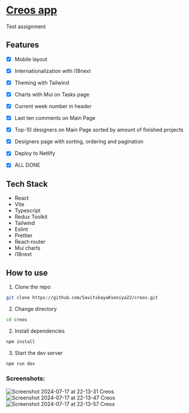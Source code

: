 # [Creos app](https://courageous-longma-53287f.netlify.app/)
Test assignment

## Features
- [x] Mobile layout
- [x] Internationalization with i18next
- [x] Theming with Tailwind
- [x] Charts with Mui on Tasks page
- [x] Current week number in header
- [x] Last ten comments on Main Page
- [x] Top-10 designers on Main Page sorted by amount of finished projects
- [x] Designers page with sorting, ordering and pagination
- [x] Deploy to Netlify
- [x] ALL DONE


## Tech Stack
- React
- Vite
- Typescript
- Redux Toolkit
- Tailwind
- Eslint
- Prettier
- React-router
- Mui charts
- i18next


## How to use
1. Clone the repo
``` bash
git clone https://github.com/SavitskayaKseniya22/creos.git
```

2. Change directory
``` bash
cd creos
```

2. Install dependencies
``` bash
npm install
```

3. Start the dev server
``` bash
npm run dev
```

### Screenshots: 

![Screenshot 2024-07-17 at 22-13-31 Creos](https://github.com/user-attachments/assets/3707a5bb-e938-429f-a7aa-9b0d6238526d)
![Screenshot 2024-07-17 at 22-13-47 Creos](https://github.com/user-attachments/assets/d7c0fd23-cbf8-471c-b734-a06a96322e7e)
![Screenshot 2024-07-17 at 22-13-57 Creos](https://github.com/user-attachments/assets/c1f2231b-1738-4241-95e1-d84e15fff862)








